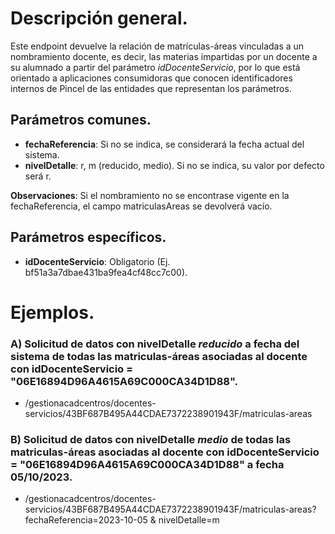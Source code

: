
# Descripción general.

Este endpoint devuelve la relación de matrículas-áreas vinculadas a un nombramiento docente, es decir, las materias impartidas por un docente a su alumnado a partir del parámetro _idDocenteServicio_, por lo que está orientado a aplicaciones consumidoras que conocen identificadores internos de Pincel de las entidades que representan los parámetros.

## Parámetros comunes.

* **fechaReferencia**: Si no se indica, se considerará la fecha actual del sistema. 
* **nivelDetalle**: r, m (reducido, medio). Si no se indica, su valor por defecto será r.

**Observaciones**: Si el nombramiento no se encontrase vigente en la fechaReferencia, el campo matriculasAreas se devolverá vacío.

## Parámetros específicos.

* **idDocenteServicio**: Obligatorio (Ej. bf51a3a7dbae431ba9fea4cf48cc7c00).

# Ejemplos.

### A) Solicitud de datos con nivelDetalle *reducido* a fecha del sistema de todas las matriculas-áreas asociadas al docente con idDocenteServicio = "06E16894D96A4615A69C000CA34D1D88".
* /gestionacadcentros/docentes-servicios/43BF687B495A44CDAE7372238901943F/matriculas-areas

### B) Solicitud de datos con nivelDetalle *medio* de todas las matriculas-áreas asociadas al docente con idDocenteServicio = "06E16894D96A4615A69C000CA34D1D88" a fecha 05/10/2023.

* /gestionacadcentros/docentes-servicios/43BF687B495A44CDAE7372238901943F/matriculas-areas?fechaReferencia=2023-10-05 & nivelDetalle=m